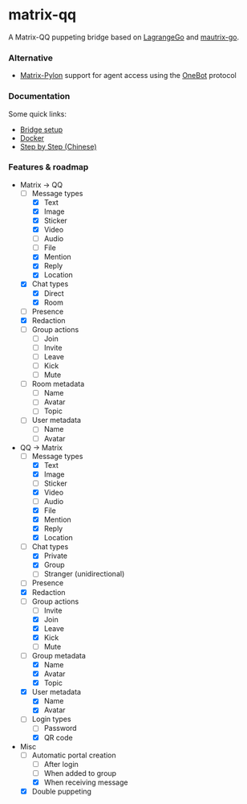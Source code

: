 # matrix-qq
A Matrix-QQ puppeting bridge based on [LagrangeGo](https://github.com/LagrangeDev/LagrangeGo) and [mautrix-go](https://github.com/mautrix/go).

### Alternative 
* [Matrix-Pylon](https://github.com/duo/matrix-pylon) support for agent access using the [OneBot](https://github.com/botuniverse/onebot-11) protocol

### Documentation

Some quick links:

* [Bridge setup](https://docs.mau.fi/bridges/go/setup.html)
* [Docker](https://hub.docker.com/r/lxduo/matrix-qq)
* [Step by Step (Chinese)](https://duo.github.io/posts/matrix-qq-wechat/)

### Features & roadmap

* Matrix → QQ
  * [ ] Message types
    * [x] Text
    * [x] Image
    * [x] Sticker
    * [x] Video
    * [ ] Audio
    * [ ] File
    * [x] Mention
    * [x] Reply
    * [x] Location
  * [x] Chat types
	  * [x] Direct
	  * [x] Room
  * [ ] Presence
  * [x] Redaction
  * [ ] Group actions
    * [ ] Join
    * [ ] Invite
    * [ ] Leave
    * [ ] Kick
    * [ ] Mute
  * [ ] Room metadata
    * [ ] Name
    * [ ] Avatar
    * [ ] Topic
  * [ ] User metadata
    * [ ] Name
    * [ ] Avatar

* QQ → Matrix
  * [ ] Message types
    * [x] Text
    * [x] Image
    * [ ] Sticker
    * [x] Video
    * [ ] Audio
    * [x] File
    * [x] Mention
    * [x] Reply
    * [x] Location
  * [ ] Chat types
    * [x] Private
    * [x] Group
    * [ ] Stranger (unidirectional)
  * [ ] Presence
  * [x] Redaction
  * [ ] Group actions
    * [ ] Invite
    * [x] Join
    * [x] Leave
    * [x] Kick
    * [ ] Mute
  * [ ] Group metadata
    * [x] Name
    * [x] Avatar
    * [x] Topic
  * [x] User metadata
    * [x] Name
    * [x] Avatar
  * [ ] Login types
	  * [ ] Password
	  * [x] QR code

* Misc
  * [ ] Automatic portal creation
    * [ ] After login
    * [ ] When added to group
    * [x] When receiving message
  * [x] Double puppeting
